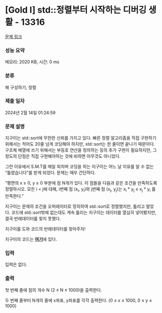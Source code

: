 # [Gold I] std::정렬부터 시작하는 디버깅 생활 - 13316 

[문제 링크](https://www.acmicpc.net/problem/13316) 

### 성능 요약

메모리: 2020 KB, 시간: 0 ms

### 분류

해 구성하기, 정렬

### 제출 일자

2024년 2월 14일 01:24:59

### 문제 설명

<p>지구이는 std::sort에 무한한 신뢰를 가지고 있다. 빠른 정렬 알고리즘을 직접 구현하기 위해서는 적어도 20줄 넘게 코딩해야 하지만, std::sort는 한 줄이면 끝나기 때문이다. 구조체 배열에 쓰기 위해서는 부등호 연산을 정의하는 등의 추가 구현이 필요하지만, 그 정도의 단점은 직접 구현해야하는 것에 비하면 아무것도 아니었다.</p>

<p>그런 이유에서 S.M.T를 매일 외치며 코딩을 하는 지구이는 어느 날 이유를 알 수 없는 “틀렸습니다”를 받게 되었다. 문제는 매우 간단하다.</p>

<p>“평면의 x ≥ 0, y ≥ 0 부분에 점 N개가 있다. 이 점들을 다음과 같은 조건을 만족하도록 정렬하시오. 모든 i < j에 대해, i번째 점 (x<sub>i</sub>, y<sub>i</sub>)와 j번째 점 (x<sub>j</sub>, y<sub>j</sub>)는 x<sub>i</sub> * y<sub>j</sub> ≤ x<sub>j</sub> * y<sub>i</sub> 를 만족한다.”</p>

<p>지구이는 문제의 조건을 오퍼레이터로 정의하여 std::sort로 정렬했지만, 틀리고 말았다. 코드에 std::sort밖에 없는데도 계속 틀리는 지구이는 데이터를 열심히 넣어봤지만, 결국 반례데이터를 찾지 못했다.</p>

<p>지구이를 도와 코드의 반례데이터를 찾아주자!</p>

<p>지구이의 코드는 <a href="https://onlinejudgeimages.s3-ap-northeast-1.amazonaws.com/problem/13316/SMT.cpp"><strong><u>여기</u></strong></a>에 있다.</p>

### 입력 

 <p>입력은 없다.</p>

### 출력 

 <p>첫 번째 줄에 점의 개수 N (2 ≤ N ≤ 1000)을 출력한다.</p>

<p>두 번째 줄부터 N개의 줄에 x좌표, y좌표를 각각 출력한다. (0 ≤ x ≤ 1000, 0 ≤ y ≤ 1000)</p>

